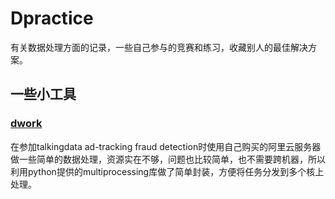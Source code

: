 # Dpractice
有关数据处理方面的记录，一些自己参与的竞赛和练习，收藏别人的最佳解决方案。

## 一些小工具
### [dwork](./dwork/README.md)
在参加talkingdata ad-tracking fraud detection时使用自己购买的阿里云服务器做一些简单的数据处理，资源实在不够，问题也比较简单，也不需要跨机器，所以利用python提供的multiprocessing库做了简单封装，方便将任务分发到多个核上处理。
